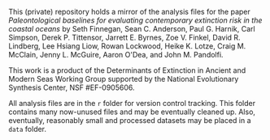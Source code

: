 This (private) repository holds a mirror of the analysis files for the paper *Paleontological baselines for evaluating contemporary extinction risk in the coastal oceans* by Seth Finnegan, Sean C. Anderson, Paul G. Harnik, Carl Simpson, Derek P. Tittensor, Jarrett E. Byrnes, Zoe V. Finkel, David R. Lindberg, Lee Hsiang Liow, Rowan Lockwood, Heike K. Lotze, Craig M. McClain, Jenny L. McGuire, Aaron O'Dea, and John M. Pandolfi.

This work is a product of the Determinants of Extinction in Ancient and Modern Seas Working Group supported by the National Evolutionary Synthesis Center, NSF #EF-0905606.

All analysis files are in the `r` folder for version control tracking. This folder contains many now-unused files and may be eventually cleaned up. Also, eventually, reasonably small and processed datasets may be placed in a `data` folder.
